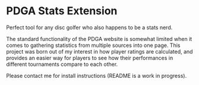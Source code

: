 # PDGA Stats Extension
Perfect tool for any disc golfer who also happens to be a stats nerd.

The standard functionality of the PDGA website is somewhat limited when it comes to gathering statistics from multiple sources into one page. This project was born out of my interest in how player ratings are calculated, and provides an easier way for players to see how their performances in different tournaments compare to each other.

Please contact me for install instructions (README is a work in progress).
